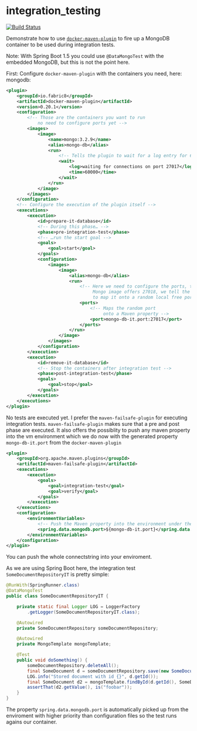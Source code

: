 # integration_testing

[![Build Status](https://travis-ci.org/springbootbuch/integration_testing.svg?branch=master)](https://travis-ci.org/springbootbuch/integration_testing)

Demonstrate how to use [`docker-maven-plugin`](https://github.com/spotify/docker-maven-plugin) to fire up a MongoDB container to be used during integration tests. 

Note: With Spring Boot 1.5 you could use `@DataMongoTest` with the embedded MongoDB, but this is not the point here.

First: Configure `docker-maven-plugin` with the containers you need, here: mongodb:

```xml
<plugin>
    <groupId>io.fabric8</groupId>
    <artifactId>docker-maven-plugin</artifactId>
    <version>0.20.1</version>
    <configuration>
        <!-- Those are the containers you want to run
            no need to configure ports yet -->
        <images>
            <image>
                <name>mongo:3.2.9</name>
                <alias>mongo-db</alias>
                <run>
                    <!-- Tells the plugin to wait for a log entry for 60s max. -->
                    <wait>
                        <log>waiting for connections on port 27017</log>
                        <time>60000</time>
                    </wait>
                </run>
            </image>
        </images>
    </configuration>
    <!-- Configure the execution of the plugin itself -->
    <executions>
        <execution>
            <id>prepare-it-database</id>
            <!-- During this phase… -->
            <phase>pre-integration-test</phase>
            <!-- …run the start goal -->
            <goals>
                <goal>start</goal>
            </goals>
            <configuration>
                <images>
                    <image>
                        <alias>mongo-db</alias>
                        <run>
                            <!-- Here we need to configure the ports, the 
                                 Mongo image offers 27018, we tell the plugin
                                 to map it onto a random local free port -->
                            <ports>
                                <!-- Maps the random port
                                     onto a Maven property -->
                                <port>mongo-db-it.port:27017</port>
                            </ports>
                        </run>
                    </image>
                </images>
            </configuration>
        </execution>
        <execution>
            <id>remove-it-database</id>
            <!-- Stop the containers after integration test -->
            <phase>post-integration-test</phase>
            <goals>
                <goal>stop</goal>
            </goals>
        </execution>
    </executions>
</plugin>
````

No tests are executed yet. I prefer the `maven-failsafe-plugin` for executing integration tests. `maven-failsafe-plugin` makes sure that a pre and post phase are executed. It also offers the possiblity to push any maven property into the vm environment which we do now with the generated property `mongo-db-it.port` from the `docker-maven-plugin`

```xml
<plugin>
    <groupId>org.apache.maven.plugins</groupId>
    <artifactId>maven-failsafe-plugin</artifactId>
    <executions>
        <execution>
            <goals>
                <goal>integration-test</goal>
                <goal>verify</goal>
            </goals>
        </execution>
    </executions>
    <configuration>
        <environmentVariables>
            <!-- Push the Maven property into the environment under the given name (here: spring.data.mongodb.port) -->
            <spring.data.mongodb.port>${mongo-db-it.port}</spring.data.mongodb.port>
        </environmentVariables>
    </configuration>
</plugin>
```

You can push the whole connectstring into your enviroment. 

As we are using Spring Boot here, the integration test `SomeDocumentRepositoryIT` is pretty simple:

```java
@RunWith(SpringRunner.class)
@DataMongoTest
public class SomeDocumentRepositoryIT {

    private static final Logger LOG = LoggerFactory
        .getLogger(SomeDocumentRepositoryIT.class);

    @Autowired
    private SomeDocumentRepository someDocumentRepository;

    @Autowired
    private MongoTemplate mongoTemplate;

    @Test
    public void doSomething() {
        someDocumentRepository.deleteAll();
        final SomeDocument d = someDocumentRepository.save(new SomeDocument("foobar"));
        LOG.info("Stored document with id {}", d.getId());
        final SomeDocument d2 = mongoTemplate.findById(d.getId(), SomeDocument.class);
        assertThat(d2.getValue(), is("foobar"));
    }
}
```

The property `spring.data.mongodb.port` is automatically picked up from the enviroment with higher priority than configuration files so the test runs agains our container.
